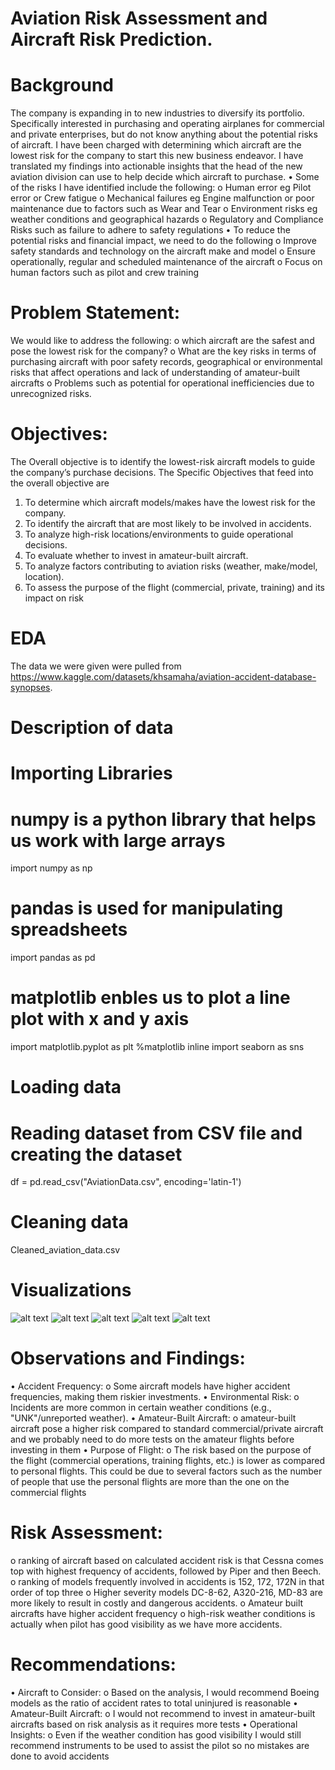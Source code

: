 # Aviation Risk Assessment and Aircraft Risk Prediction.

# Background	
The company is expanding in to new industries to diversify its portfolio. Specifically interested in purchasing and operating airplanes for commercial and private enterprises, but do not know anything about the potential risks of aircraft. I have been charged with determining which aircraft are the lowest risk for the company to start this new business endeavor. I have translated my findings into actionable insights that the head of the new aviation division can use to help decide which aircraft to purchase.
•	Some of the risks I have identified include the following:
o	Human error eg Pilot error or Crew fatigue
o	Mechanical failures eg Engine malfunction or poor maintenance due to factors such as Wear and Tear
o	Environment risks eg weather conditions and geographical hazards
o	Regulatory and Compliance Risks such as failure to adhere to safety regulations
•	To reduce the potential risks and financial impact, we need to do the following
o	Improve safety standards and technology on the aircraft make and model
o	Ensure operationally, regular and scheduled maintenance of the aircraft
o	Focus on human factors such as pilot and crew training

# Problem Statement:
We would like to address the following:
o	which aircraft are the safest and pose the lowest risk for the company?
o	What are the key risks in terms of purchasing aircraft with poor safety records, geographical or environmental risks that affect operations and lack of understanding of amateur-built aircrafts
o	Problems such as potential for operational inefficiencies due to unrecognized risks.

# Objectives:
The Overall objective is to identify the lowest-risk aircraft models to guide the company’s purchase decisions.
The Specific Objectives that feed into the overall objective are
1.	To determine which aircraft models/makes have the lowest risk for the company.
2.	To identify the aircraft that are most likely to be involved in accidents.
3.	To analyze high-risk locations/environments to guide operational decisions.
4.	To evaluate whether to invest in amateur-built aircraft.
5.	To analyze factors contributing to aviation risks (weather, make/model, location).
6.	To assess the purpose of the flight (commercial, private, training) and its impact on risk

# EDA
The data we were given were pulled from https://www.kaggle.com/datasets/khsamaha/aviation-accident-database-synopses.

# Description of data

# Importing Libraries
# numpy is a python library that helps us work with large arrays
import numpy as np
# pandas is used for manipulating spreadsheets
import pandas as pd
# matplotlib enbles us to plot a line plot with x and y axis
import matplotlib.pyplot as plt
%matplotlib inline
import seaborn as sns

# Loading data
# Reading dataset from CSV file and creating the dataset
df = pd.read_csv("AviationData.csv", encoding='latin-1')

# Cleaning data
Cleaned_aviation_data.csv

# Visualizations
![alt text](image.png)
![alt text](image-1.png)
![alt text](image-2.png)
![alt text](image-3.png)
![alt text](image-4.png)

# Observations and Findings:
•	Accident Frequency:
     o Some aircraft models have higher accident frequencies, making them riskier investments.
•	Environmental Risk:
     o Incidents are more common in certain weather conditions (e.g., "UNK"/unreported weather).
•	Amateur-Built Aircraft:
     o amateur-built aircraft pose a higher risk compared to standard commercial/private aircraft and we probably need to do more tests on the amateur flights before investing in them
•	Purpose of Flight:
     o The risk based on the purpose of the flight (commercial operations, training flights, etc.) is lower as compared to personal flights. This could be due to several factors such as the number of people that use the personal flights are more than the one on the commercial flights

# Risk Assessment:
o	ranking of aircraft based on calculated accident risk is that Cessna comes top with highest frequency of accidents, followed by Piper and then Beech.
o	ranking of models frequently involved in accidents is 152, 172, 172N in that order of top three
o	Higher severity models DC-8-62, A320-216, MD-83 are more likely to result in costly and dangerous accidents.
o	Amateur built aircrafts have higher accident frequency
o	high-risk weather conditions is actually when pilot has good visibility as we have more accidents.

# Recommendations:
•	Aircraft to Consider:
o	Based on the analysis, I would recommend Boeing models as the ratio of accident rates to total uninjured is reasonable
•	Amateur-Built Aircraft:
o	I would not recommend to invest in amateur-built aircrafts based on risk analysis as it requires more tests 
•	Operational Insights:
o	Even if the weather condition has good visibility I would still recommend instruments to be used to assist the pilot so no mistakes are done to avoid accidents










